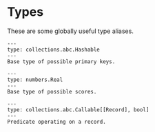 # Types

These are some globally useful type aliases.

```{py:data} PrimaryKey
---
type: collections.abc.Hashable
---
Base type of possible primary keys.
```

```{py:data} Score
---
type: numbers.Real
---
Base type of possible scores.
```

```{py:data} RecheckPredicate[Record]
---
type: collections.abc.Callable[[Record], bool]
---
Predicate operating on a record.
```
